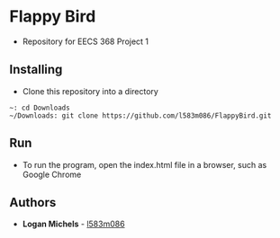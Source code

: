 # Flappy Bird
* Repository for EECS 368 Project 1

## Installing
* Clone this repository into a directory
```
~: cd Downloads
~/Downloads: git clone https://github.com/l583m086/FlappyBird.git
```

## Run
* To run the program, open the index.html file in a browser, such as Google Chrome

## Authors
* **Logan Michels** - [l583m086](https://github.com/l583m086)
